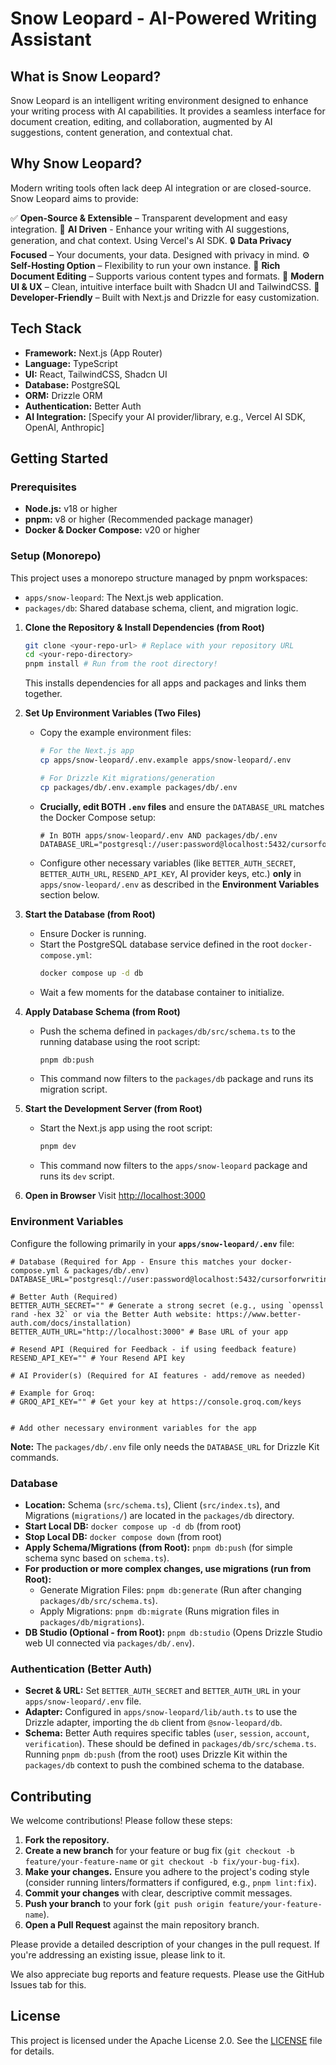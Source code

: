 # Snow Leopard - AI-Powered Writing Assistant

## What is Snow Leopard?
Snow Leopard is an intelligent writing environment designed to enhance your writing process with AI capabilities. It provides a seamless interface for document creation, editing, and collaboration, augmented by AI suggestions, content generation, and contextual chat.

## Why Snow Leopard?
Modern writing tools often lack deep AI integration or are closed-source. Snow Leopard aims to provide:

✅ **Open-Source & Extensible** – Transparent development and easy integration.
🦾 **AI Driven** - Enhance your writing with AI suggestions, generation, and chat context. Using Vercel's AI SDK. 
🔒 **Data Privacy Focused** – Your documents, your data. Designed with privacy in mind.
⚙️ **Self-Hosting Option** – Flexibility to run your own instance.
📄 **Rich Document Editing** – Supports various content types and formats.
🎨 **Modern UI & UX** – Clean, intuitive interface built with Shadcn UI and TailwindCSS.
🚀 **Developer-Friendly** – Built with Next.js and Drizzle for easy customization.

## Tech Stack
*   **Framework:** Next.js (App Router)
*   **Language:** TypeScript
*   **UI:** React, TailwindCSS, Shadcn UI
*   **Database:** PostgreSQL
*   **ORM:** Drizzle ORM
*   **Authentication:** Better Auth
*   **AI Integration:** [Specify your AI provider/library, e.g., Vercel AI SDK, OpenAI, Anthropic]


## Getting Started

### Prerequisites
*   **Node.js:** v18 or higher
*   **pnpm:** v8 or higher (Recommended package manager)
*   **Docker & Docker Compose:** v20 or higher

### Setup (Monorepo)

This project uses a monorepo structure managed by pnpm workspaces:
*   `apps/snow-leopard`: The Next.js web application.
*   `packages/db`: Shared database schema, client, and migration logic.

1.  **Clone the Repository & Install Dependencies (from Root)**
    ```bash
    git clone <your-repo-url> # Replace with your repository URL
    cd <your-repo-directory>
    pnpm install # Run from the root directory!
    ```
    This installs dependencies for all apps and packages and links them together.

2.  **Set Up Environment Variables (Two Files)**
    *   Copy the example environment files:
        ```bash
        # For the Next.js app
        cp apps/snow-leopard/.env.example apps/snow-leopard/.env
        
        # For Drizzle Kit migrations/generation
        cp packages/db/.env.example packages/db/.env 
        ```
    *   **Crucially, edit BOTH `.env` files** and ensure the `DATABASE_URL` matches the Docker Compose setup:
        ```dotenv
        # In BOTH apps/snow-leopard/.env AND packages/db/.env
        DATABASE_URL="postgresql://user:password@localhost:5432/cursorforwriting_db"
        ```
    *   Configure other necessary variables (like `BETTER_AUTH_SECRET`, `BETTER_AUTH_URL`, `RESEND_API_KEY`, AI provider keys, etc.) **only** in `apps/snow-leopard/.env` as described in the **Environment Variables** section below.

3.  **Start the Database (from Root)**
    *   Ensure Docker is running.
    *   Start the PostgreSQL database service defined in the root `docker-compose.yml`:
        ```bash
        docker compose up -d db
        ```
    *   Wait a few moments for the database container to initialize.

4.  **Apply Database Schema (from Root)**
    *   Push the schema defined in `packages/db/src/schema.ts` to the running database using the root script:
        ```bash
        pnpm db:push
        ```
    *   This command now filters to the `packages/db` package and runs its migration script.

5.  **Start the Development Server (from Root)**
    *   Start the Next.js app using the root script:
        ```bash
        pnpm dev
        ```
    *   This command now filters to the `apps/snow-leopard` package and runs its `dev` script.

6.  **Open in Browser**
    Visit [http://localhost:3000](http://localhost:3000)

### Environment Variables
Configure the following primarily in your **`apps/snow-leopard/.env`** file:

```dotenv
# Database (Required for App - Ensure this matches your docker-compose.yml & packages/db/.env)
DATABASE_URL="postgresql://user:password@localhost:5432/cursorforwriting_db"

# Better Auth (Required)
BETTER_AUTH_SECRET="" # Generate a strong secret (e.g., using `openssl rand -hex 32` or via the Better Auth website: https://www.better-auth.com/docs/installation)
BETTER_AUTH_URL="http://localhost:3000" # Base URL of your app

# Resend API (Required for Feedback - if using feedback feature)
RESEND_API_KEY="" # Your Resend API key

# AI Provider(s) (Required for AI features - add/remove as needed)

# Example for Groq:
# GROQ_API_KEY="" # Get your key at https://console.groq.com/keys


# Add other necessary environment variables for the app
```

**Note:** The `packages/db/.env` file only needs the `DATABASE_URL` for Drizzle Kit commands.

### Database

*   **Location:** Schema (`src/schema.ts`), Client (`src/index.ts`), and Migrations (`migrations/`) are located in the `packages/db` directory.
*   **Start Local DB:** `docker compose up -d db` (from root)
*   **Stop Local DB:** `docker compose down` (from root)
*   **Apply Schema/Migrations (from Root):** `pnpm db:push` (for simple schema sync based on `schema.ts`).
*   **For production or more complex changes, use migrations (run from Root):**
    *   Generate Migration Files: `pnpm db:generate` (Run after changing `packages/db/src/schema.ts`).
    *   Apply Migrations: `pnpm db:migrate` (Runs migration files in `packages/db/migrations`).
*   **DB Studio (Optional - from Root):** `pnpm db:studio` (Opens Drizzle Studio web UI connected via `packages/db/.env`).

### Authentication (Better Auth)

*   **Secret & URL:** Set `BETTER_AUTH_SECRET` and `BETTER_AUTH_URL` in your `apps/snow-leopard/.env` file.
*   **Adapter:** Configured in `apps/snow-leopard/lib/auth.ts` to use the Drizzle adapter, importing the `db` client from `@snow-leopard/db`.
*   **Schema:** Better Auth requires specific tables (`user`, `session`, `account`, `verification`). These should be defined in `packages/db/src/schema.ts`. Running `pnpm db:push` (from the root) uses Drizzle Kit within the `packages/db` context to push the combined schema to the database.

## Contributing

We welcome contributions! Please follow these steps:

1.  **Fork the repository.**
2.  **Create a new branch** for your feature or bug fix (`git checkout -b feature/your-feature-name` or `git checkout -b fix/your-bug-fix`).
3.  **Make your changes.** Ensure you adhere to the project's coding style (consider running linters/formatters if configured, e.g., `pnpm lint:fix`).
4.  **Commit your changes** with clear, descriptive commit messages.
5.  **Push your branch** to your fork (`git push origin feature/your-feature-name`).
6.  **Open a Pull Request** against the main repository branch.

Please provide a detailed description of your changes in the pull request. If you're addressing an existing issue, please link to it.

We also appreciate bug reports and feature requests. Please use the GitHub Issues tab for this.

## License

This project is licensed under the Apache License 2.0. See the [LICENSE](LICENSE) file for details.
